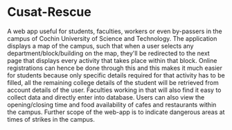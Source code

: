 # Cusat-Rescue
A web app useful for students, faculties, workers or even by-passers in the campus of Cochin University of Science and Technology. The application displays a map of the campus, such that when a user selects any department/block/building on the map, they'll be redirected to the next page that displays every activity that takes place within that block. Online registrations can hence be done through this and this makes it much easier for students because only specific details required for that activity has to be filled, all the remaining college details of the student will be retrieved from account details of the user. Faculties working in that will also find it easy to collect data and directly enter into database. Users can also view the opening/closing time and food availability of cafes and restaurants within the campus. Further scope of the web-app is to indicate dangerous areas at times of strikes in the campus.
